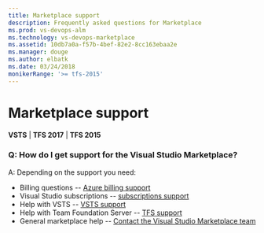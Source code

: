 ```yaml
---
title: Marketplace support 
description: Frequently asked questions for Marketplace 
ms.prod: vs-devops-alm
ms.technology: vs-devops-marketplace
ms.assetid: 10db7a0a-f57b-4bef-82e2-8cc163ebaa2e
ms.manager: douge
ms.author: elbatk
ms.date: 03/24/2018
monikerRange: '>= tfs-2015'
---
```


#	Marketplace support

**VSTS** | **TFS 2017** | **TFS 2015**


### Q: How do I get support for the Visual Studio Marketplace?

A: Depending on the support you need:

* Billing questions -- [Azure billing support](https://portal.azure.com/#blade/Microsoft_Azure_Support/HelpAndSupportBlade)
* Visual Studio subscriptions -- [subscriptions support](https://www.visualstudio.com/subscriptions/support)
* Help with VSTS -- [VSTS support](https://www.visualstudio.com/team-services/support-visual-studio-team-services)
* Help with Team Foundation Server -- [TFS support](https://www.visualstudio.com/team-services/tfs_support)
* General marketplace help -- [Contact the Visual Studio Marketplace team](mailto:vsmarketplace@microsoft.com)
